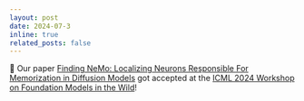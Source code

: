 ```yaml
---
layout: post
date: 2024-07-3
inline: true
related_posts: false
---
```

:tada: Our paper <a href="https://openreview.net/forum?id=5wOrSneuwe">Finding NeMo: Localizing Neurons Responsible For Memorization in Diffusion Models</a> got accepted at the <a href="https://icml-fm-wild.github.io/">ICML 2024 Workshop on Foundation Models in the Wild</a>!